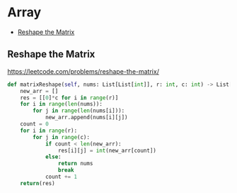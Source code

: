 # Array

+ [Reshape the Matrix](#reshape-the-matrix)

## Reshape the Matrix

https://leetcode.com/problems/reshape-the-matrix/

``` python
def matrixReshape(self, nums: List[List[int]], r: int, c: int) -> List[List[int]]:
    new_arr = []
    res = [[0]*c for i in range(r)]
    for i in range(len(nums)):
        for j in range(len(nums[i])):
            new_arr.append(nums[i][j])
    count = 0
    for i in range(r):
        for j in range(c):
            if count < len(new_arr):
                res[i][j] = int(new_arr[count])
            else:
                return nums
                break
            count += 1
    return(res)
```
